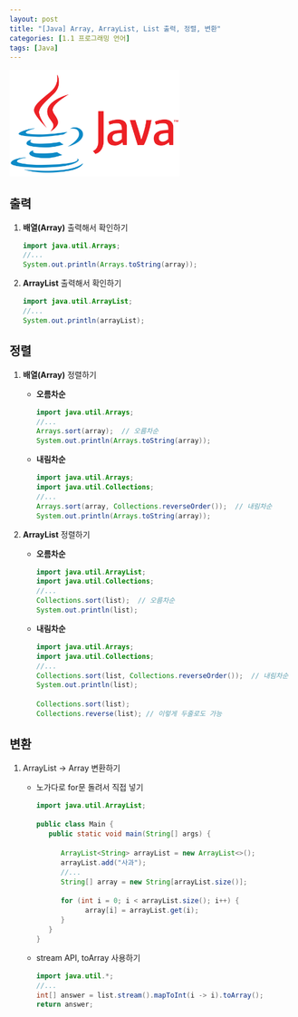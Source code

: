 ```yaml
---
layout: post
title: "[Java] Array, ArrayList, List 출력, 정렬, 변환"
categories: [1.1 프로그래밍 언어]
tags: [Java]
---
```


<img src="/assets/img/java.png" alt="java" width="300"/>

## 출력

1. **배열(Array)** 출력해서 확인하기

   ```java
   import java.util.Arrays;
   //...
   System.out.println(Arrays.toString(array));
   ```

2. **ArrayList** 출력해서 확인하기

   ```java
   import java.util.ArrayList;
   //...
   System.out.println(arrayList);
   ```

## 정렬

1. **배열(Array)** 정렬하기

   - **오름차순**

     ```java
     import java.util.Arrays;
     //...
     Arrays.sort(array);  // 오름차순
     System.out.println(Arrays.toString(array));
     ```

   - **내림차순**

     ```java
     import java.util.Arrays;
     import java.util.Collections;
     //...
     Arrays.sort(array, Collections.reverseOrder());  // 내림차순
     System.out.println(Arrays.toString(array));
     ```

2. **ArrayList** 정렬하기

   - **오름차순**

     ```java
     import java.util.ArrayList;
     import java.util.Collections;
     //...
     Collections.sort(list);  // 오름차순
     System.out.println(list);
     ```

   - **내림차순**

     ```java
     import java.util.Arrays;
     import java.util.Collections;
     //...
     Collections.sort(list, Collections.reverseOrder());  // 내림차순
     System.out.println(list);

     Collections.sort(list);
     Collections.reverse(list); // 이렇게 두줄로도 가능
     ```

## 변환

1. ArrayList → Array 변환하기

   - 노가다로 for문 돌려서 직접 넣기

     ```java
     import java.util.ArrayList;

     public class Main {
        public static void main(String[] args) {

           ArrayList<String> arrayList = new ArrayList<>();
           arrayList.add("사과");
           //...
           String[] array = new String[arrayList.size()];

           for (int i = 0; i < arrayList.size(); i++) {
                 array[i] = arrayList.get(i);
           }
        }
     }
     ```

   - stream API, toArray 사용하기

     ```java
     import java.util.*;
     //...
     int[] answer = list.stream().mapToInt(i -> i).toArray();
     return answer;
     ```
